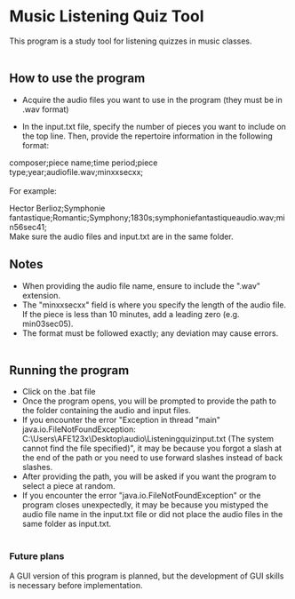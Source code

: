 # Music Listening Quiz Tool<br>
This program is a study tool for listening quizzes in music classes.<br><br>

## How to use the program
* Acquire the audio files you want to use in the program (they must be in .wav format)<br>

* In the input.txt file, specify the number of pieces you want to include on the top line. Then, provide the repertoire information in the following format:<br>

composer;piece name;time period;piece type;year;audiofile.wav;minxxsecxx;<br><br>
For example:<br>

Hector Berlioz;Symphonie fantastique;Romantic;Symphony;1830s;symphoniefantastiqueaudio.wav;min56sec41;<br>
Make sure the audio files and input.txt are in the same folder.<br>

## Notes<br>
* When providing the audio file name, ensure to include the ".wav" extension.<br>
* The "minxxsecxx" field is where you specify the length of the audio file. If the piece is less than 10 minutes, add a leading zero (e.g. min03sec05).<br>
* The format must be followed exactly; any deviation may cause errors.<br><br>
## Running the program <br>
* Click on the .bat file<br>
* Once the program opens, you will be prompted to provide the path to the folder containing the audio and input files.<br>
* If you encounter the error "Exception in thread "main" java.io.FileNotFoundException: C:\Users\AFE123x\Desktop\audio\Listeningquizinput.txt (The system cannot find the file specified)", it may be because you forgot a slash at the end of the path or you need to use forward slashes instead of back slashes.<br>
* After providing the path, you will be asked if you want the program to select a piece at random.<br>
* If you encounter the error "java.io.FileNotFoundException" or the program closes unexpectedly, it may be because you mistyped the audio file name in the input.txt file or did not place the audio files in the same folder as input.txt.<br><br>
### Future plans<br>
A GUI version of this program is planned, but the development of GUI skills is necessary before implementation.
